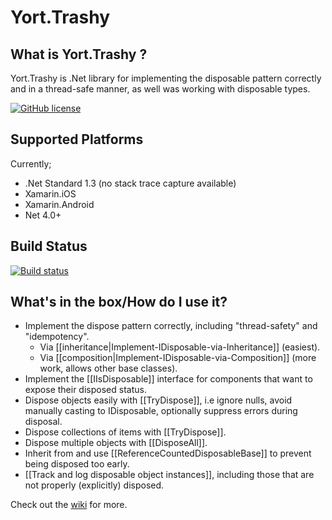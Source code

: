 # Yort.Trashy

## What is Yort.Trashy ?
Yort.Trashy is .Net library for implementing the disposable pattern correctly and in a thread-safe manner, as well was working with disposable types.

[![GitHub license](https://img.shields.io/github/license/mashape/apistatus.svg)](https://github.com/Yortw/Yort.Trashy/blob/master/LICENSE.md) 


## Supported Platforms
Currently;

* .Net Standard 1.3 (no stack trace capture available)
* Xamarin.iOS
* Xamarin.Android
* Net 4.0+

## Build Status
[![Build status](https://ci.appveyor.com/api/projects/status/88t4uo6hvxfiqbe0?svg=true)](https://ci.appveyor.com/project/Yortw/Yort.Trashy)

## What's in the box/How do I use it?

* Implement the dispose pattern correctly, including "thread-safety" and "idempotency".
    * Via [[inheritance|Implement-IDisposable-via-Inheritance]] (easiest).
    * Via [[composition|Implement-IDisposable-via-Composition]] (more work, allows other base classes).
* Implement the [[IIsDisposable]] interface for components that want to expose their disposed status.
* Dispose objects easily with [[TryDispose]], i.e ignore nulls, avoid manually casting to IDisposable, optionally suppress errors during disposal.
* Dispose collections of items with [[TryDispose]].
* Dispose multiple objects with [[DisposeAll]].
* Inherit from and use [[ReferenceCountedDisposableBase]] to prevent being disposed too early.
* [[Track and log disposable object instances]], including those that are not properly (explicitly) disposed.


Check out the [wiki](https://github.com/Yortw/Yort.Trashy/wiki) for more.
